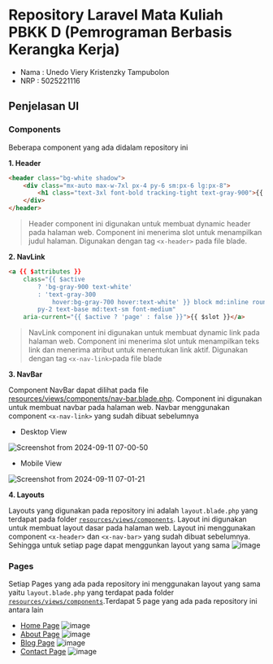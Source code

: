 # Repository Laravel Mata Kuliah PBKK D (Pemrograman Berbasis Kerangka Kerja)

- Nama : Unedo Viery Kristenzky Tampubolon
- NRP : 5025221116

## Penjelasan UI
### Components
Beberapa component yang ada didalam repository ini

**1. Header**

```html
<header class="bg-white shadow">
    <div class="mx-auto max-w-7xl px-4 py-6 sm:px-6 lg:px-8">
        <h1 class="text-3xl font-bold tracking-tight text-gray-900">{{ $slot }}</h1>
    </div>
</header>
```
> Header component ini digunakan untuk membuat dynamic header pada halaman web. Component ini menerima slot untuk menampilkan judul halaman.
Digunakan dengan tag `<x-header>` pada file blade.

**2. NavLink**

```html
<a {{ $attributes }}
    class="{{ $active
        ? 'bg-gray-900 text-white'
        : 'text-gray-300
            hover:bg-gray-700 hover:text-white' }} block md:inline rounded-md px-3
        py-2 text-base md:text-sm font-medium"
    aria-current="{{ $active ? 'page' : false }}">{{ $slot }}</a>
```
> NavLink component ini digunakan untuk membuat dynamic link pada halaman web. Component ini menerima slot untuk menampilkan teks link dan menerima atribut untuk menentukan link aktif. Digunakan dengan tag `<x-nav-link>`pada file blade

**3. NavBar**

Component NavBar dapat dilihat pada file [resources/views/components/nav-bar.blade.php](resources/views/components/navbar.blade.php). Component ini digunakan untuk membuat navbar pada halaman web. Navbar menggunakan component `<x-nav-link>` yang sudah dibuat sebelumnya

- Desktop View

![Screenshot from 2024-09-11 07-00-50](https://github.com/user-attachments/assets/eda9e9db-544f-4a4a-9d5a-2dc8719ad956)
- Mobile View

![Screenshot from 2024-09-11 07-01-21](https://github.com/user-attachments/assets/97d16dde-1040-400b-ba58-abce8f1b4108)

**4. Layouts**

Layouts yang digunakan pada repository ini adalah `layout.blade.php` yang terdapat pada folder [`resources/views/components`](resources/views/components). Layout ini digunakan untuk membuat layout dasar pada halaman web. Layout ini menggunakan component `<x-header>` dan `<x-nav-bar>` yang sudah dibuat sebelumnya. Sehingga untuk setiap page dapat menggunkan layout yang sama
![image](https://github.com/user-attachments/assets/b2f6fa0b-2db7-4829-8965-8c4def69f0f7)

### Pages
Setiap Pages yang ada pada repository ini menggunakan layout yang sama yaitu `layout.blade.php` yang terdapat pada folder [`resources/views/components`](resources/views/components).Terdapat 5 page yang ada pada repository ini antara lain
- [Home Page](resources/views/pages/home.blade.php)
![image](https://github.com/user-attachments/assets/5f3fe5cf-66ea-4efb-b482-8453b794cb58)
- [About Page](resources/views/pages/about.blade.php)
![image](https://github.com/user-attachments/assets/959a94d6-e51e-42f7-ae0c-2aa9a8bbf025)
- [Blog Page](resources/views/pages/blog.blade.php)
![image](https://github.com/user-attachments/assets/1ea6de6e-8f6d-4ade-a4b0-dcaea6fdeb2f)
- [Contact Page](resources/views/pages/contact.blade.php)
![image](https://github.com/user-attachments/assets/f33e68f4-ff5a-44f1-b801-3f5cd35c6372)







